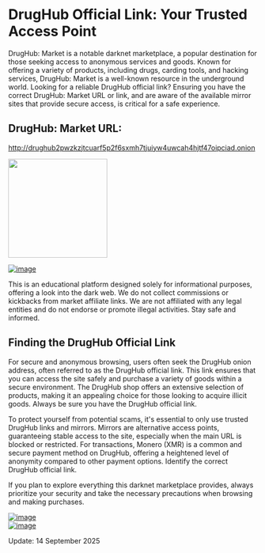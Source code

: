 # DrugHub Official Link: Your Trusted Access Point

DrugHub: Market is a notable darknet marketplace, a popular destination for those seeking access to anonymous services and goods. Known for offering a variety of products, including drugs, carding tools, and hacking services, DrugHub: Market is a well-known resource in the underground world. Looking for a reliable DrugHub official link? Ensuring you have the correct DrugHub: Market URL or link, and are aware of the available mirror sites that provide secure access, is critical for a safe experience.

## DrugHub: Market URL:

http://drughub2pwzkzjtcuarf5p2f6sxmh7tjuiyw4uwcah4hjtf47oipciad.onion

[<img src="/config/gap.webp" width="200">](http://drughub2pwzkzjtcuarf5p2f6sxmh7tjuiyw4uwcah4hjtf47oipciad.onion)


<a href="http://drughub2pwzkzjtcuarf5p2f6sxmh7tjuiyw4uwcah4hjtf47oipciad.onion"><img src="/config/bright.webp" alt="image" style="max-width: 100%;"><a>

This is an educational platform designed solely for informational purposes, offering a look into the dark web. We do not collect commissions or kickbacks from market affiliate links. We are not affiliated with any legal entities and do not endorse or promote illegal activities. Stay safe and informed.

## Finding the DrugHub Official Link

For secure and anonymous browsing, users often seek the DrugHub onion address, often referred to as the DrugHub official link. This link ensures that you can access the site safely and purchase a variety of goods within a secure environment. The DrugHub shop offers an extensive selection of products, making it an appealing choice for those looking to acquire illicit goods. Always be sure you have the DrugHub official link.

To protect yourself from potential scams, it's essential to only use trusted DrugHub links and mirrors. Mirrors are alternative access points, guaranteeing stable access to the site, especially when the main URL is blocked or restricted. For transactions, Monero (XMR) is a common and secure payment method on DrugHub, offering a heightened level of anonymity compared to other payment options. Identify the correct DrugHub official link.

If you plan to explore everything this darknet marketplace provides, always prioritize your security and take the necessary precautions when browsing and making purchases.


<a href="http://drughub2pwzkzjtcuarf5p2f6sxmh7tjuiyw4uwcah4hjtf47oipciad.onion"><img src="/config/picture.webp" alt="image" style="max-width: 100%;"><a>  
<a href="http://drughub2pwzkzjtcuarf5p2f6sxmh7tjuiyw4uwcah4hjtf47oipciad.onion"><img src="/config/report.webp" alt="image" style="max-width: 100%;"><a>











Update:  14 September 2025